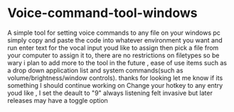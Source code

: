 # Voice-command-tool-windows
A simple tool for setting voice commands to any file on your windows pc
simply copy and paste the code into whatever environment you want and run 
enter text for the vocal input youd like to assign then pick a file from your computer to assign it to, there are no restrictions on filetypes so be wary
i plan to add more to the tool in the future , ease of use items such as a drop down application list and system commands(such as volume/brightness/window controls). 
thanks for looking let me know if its something I should continue working on 
Change your hotkey to any entry youd like , I set the deault to "9" always listening felt invasive but later releases may have a toggle option 

